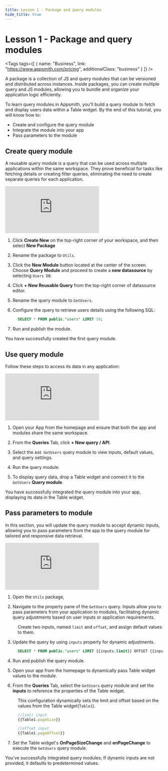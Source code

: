 ```yaml
---
title: Lesson 1 - Package and query modules
hide_title: true
---
```


<!-- vale off -->

<div className="tag-wrapper">
 <h1>Lesson 1 - Package and query modules</h1>

<Tags
tags={[
{ name: "Business", link: "https://www.appsmith.com/pricing", additionalClass: "business" }
]}
/>

</div>

<!-- vale on -->

A package is a collection of JS and query modules that can be versioned and distributed across instances. Inside packages, you can create multiple query and JS modules, allowing you to bundle and organize your application logic efficiently.

To learn query modules in Appsmith, you'll build a query module to fetch and display users data within a Table widget. By the end of this tutorial, you will know how to:

* Create and configure the query module
* Integrate the module into your app
* Pass parameters to the module


## Create query module

A reusable query module is a query that can be used across multiple applications within the same workspace. They prove beneficial for tasks like fetching details or creating filter queries, eliminating the need to create separate queries for each application.

<div style={{ position: "relative", paddingBottom: "calc(50.520833333333336% + 41px)", height: "0", width: "100%" }}>
  <iframe src="https://demo.arcade.software/yNiBvqrtySDbrnyRvedL?embed" frameborder="0" loading="lazy" webkitallowfullscreen mozallowfullscreen allowfullscreen style={{ position: "absolute", top: "0", left: "0", width: "100%", height: "100%", colorScheme: "light" }} title="Appsmith | Connect Data">
  </iframe>
</div>

1. Click **Create New** on the top-right corner of your workspace, and then select **New Package**

2. Rename the package to `Utils`.

3. Click the **New Module** button located at the center of the screen. Choose **Query Module** and proceed to create a **new datasource** by selecting `Users DB`.

4. Click **+ New Reusable Query** from the top-right corner of datasource editor.

5. Rename the query module to `GetUsers`.

6. Configure the query to retrieve users details using the following SQL:


<dd>

```sql
SELECT * FROM public."users" LIMIT 10;
```

</dd>

7. Run and publish the module. 

You have successfully created the first query module.

## Use query module

Follow these steps to access its data in any application:

<div style={{ position: "relative", paddingBottom: "calc(50.520833333333336% + 41px)", height: "0", width: "100%" }}>
  <iframe src="https://demo.arcade.software/Fana8M9GFkoaZs8afxEh?embed" frameborder="0" loading="lazy" webkitallowfullscreen mozallowfullscreen allowfullscreen style={{ position: "absolute", top: "0", left: "0", width: "100%", height: "100%", colorScheme: "light" }} title="Appsmith | Connect Data">
  </iframe>
</div>


1. Open your App from the homepage and ensure that both the app and modules share the same workspace.

2. From the **Queries** Tab, click **+ New query / API**.

3. Select the `Add GetUsers` query module to view inputs, default values, and query settings.

4. Run the query module.

5. To display query data, drop a Table widget and connect it to the `GetUsers` **Query module**. 

You have successfully integrated the query module into your app, displaying its data in the Table widget.



## Pass parameters to module


In this section, you will update the query module to accept dynamic inputs, allowing you to pass parameters from the app to the query module for tailored and responsive data retrieval. 


<div style={{ position: "relative", paddingBottom: "calc(50.520833333333336% + 41px)", height: "0", width: "100%" }}>
  <iframe src="https://demo.arcade.software/QrooUEgraR9TmCEuwntf?embed" frameborder="0" loading="lazy" webkitallowfullscreen mozallowfullscreen allowfullscreen style={{ position: "absolute", top: "0", left: "0", width: "100%", height: "100%", colorScheme: "light" }} title="Appsmith | Connect Data">
  </iframe>
</div>

1. Open the `Utils` package, 

2. Navigate to the property pane of the `GetUsers` query. Inputs allow you to pass parameters from your application to modules, facilitating dynamic query adjustments based on user inputs or application requirements.

<dd>

Create two inputs, named `limit` and `offset`, and assign default values to them.

</dd>



3. Update the query by using `inputs` property for dynamic adjustments. 

<dd>


```sql
SELECT * FROM public."users" LIMIT {{inputs.limit}} OFFSET {{inputs.offset}};
```

</dd>

4. Run and publish the query module.


5. Open your app from the homepage to dynamically pass Table widget values to the module.


6. From the **Queries** Tab, select the `GetUsers` query module and set the **inputs** to reference the properties of the Table widget.

<dd>

This configuration dynamically sets the limit and offset based on the values from the Table widget(`Table1`).

```js
//limit input
{{Table1.pageSize}}

//offset input
{{Table1.pageOffset}}
```

</dd>

7. Set the Table widget's **OnPageSizeChange** and **onPageChange** to execute the `GetUsers` query module. 



You've successfully integrated query modules; If dynamic inputs are not provided, it defaults to predetermined values.
